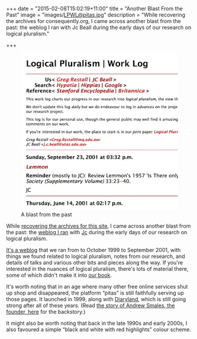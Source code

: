 +++
date = "2015-02-08T15:02:19+11:00"
title = "Another Blast From the Past"
image = "images/LPWL@pitas.jpg"
description = "While recovering the archives for consequently.org, I came across another blast from the past: the weblog I ran with Jc Beall during the early days of our research on logical pluralism."

+++

<figure>
	<a href="http://pluralism.pitas.com/"><img src="/images/LPWL@pitas.jpg" alt="Logical Pluralism | Work Log" ></a>
	<figcaption>A blast from the past</figcaption>
</figure>


While [recovering the archives for this site](/news/2015/recovering-the-past/), I came across another blast from the past: the [weblog I ran](http://pluralism.pitas.com) with [Jc](http://entailments.net) during the early days of our research on logical pluralism. 

<!--more-->

[It's a weblog](http://pluralism.pitas.com) that we ran from to October 1999 to September 2001, with things we found related to logical pluralism, notes from our research, and details of talks and various other bits and pieces along the way. If you're interested in the nuances of logical pluralism, there's lots of material there, some of which didn't make it into [our book](http://consequently.org/writing/pluralism/).

It's worth noting that in an age where many other free online services shut up shop and disappeared, the platform &ldquo;pitas&rdquo; is still faithfully serving up those pages. It launched in 1999, along with [Diaryland](http://diaryland.com), which is still going strong after all of these years. (Read [the story of Andrew Smales, the founder, here](https://medium.com/@maryps/a-conversation-with-andrew-smales-founder-of-diaryland-15e3d1ffc7dc) for the backstory.)

It might also be worth noting that back in the late 1990s and early 2000s, I also favoured a simple &ldquo;black and white with red highlights&rdquo; colour scheme. 